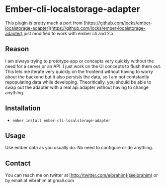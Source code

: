 # Ember-cli-localstorage-adapter

This plugin is pretty much a port from [https://github.com/locks/ember-localstorage-adapter](https://github.com/locks/ember-localstorage-adapter) just modified to work with ember cli and 2.x.

## Reason
I am always trying to prototype app or concepts very quickly without the need for a server or an API.  I just work on the UI concepts to flush them out.  This lets me iterate very quickly on the frontend without having to worry about the backend but it also persists the data, so I am not contstantly repopulating data while developing.  Theoritically, you should be able to swap out the adapter with a real api adapter without having to change anything.

## Installation

* `ember install ember-cli-localstorage-adapter`

## Usage
Use ember data as you usually do.  No need to configure or do anything.

## Contact
You can reach  me on twitter at [http://twitter.com/eibrahim](@eibrahim) or by email at eibrahim at gmail.com
